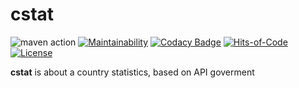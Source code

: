 # cstat

![maven action](https://github.com/Ig-v-k/cstat/actions/workflows/mvn.yml/badge.svg)
[![Maintainability](https://api.codeclimate.com/v1/badges/c27360f12c90a9035c3d/maintainability)](https://codeclimate.com/github/Ig-v-k/cstat/maintainability)
[![Codacy Badge](https://app.codacy.com/project/badge/Grade/70eb0a06bf5f44ffa6e3541f2f34955b)](https://app.codacy.com/gh/Ig-v-k/cstat/dashboard?utm_source=gh&utm_medium=referral&utm_content=&utm_campaign=Badge_grade)
[![Hits-of-Code](https://hitsofcode.com/github/Ig-v-k/cstat?branch=main&label=Hits-of-Code)](https://hitsofcode.com/github/Ig-v-k/cstat/view?branch=main&label=Hits-of-Code)
[![License](https://img.shields.io/badge/license-MIT-green.svg)](https://github.com/Ig-v-k/cstat/blob/main/LICENSE)

**cstat** is about a country statistics, based on API goverment
